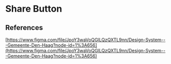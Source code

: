 # Share Button

## References

[https://www.figma.com/file/JpoY3waVoQGlLQzQXTL9nn/Design-System---Gemeente-Den-Haag?node-id=1%3A656](https://www.figma.com/file/JpoY3waVoQGlLQzQXTL9nn/Design-System---Gemeente-Den-Haag?node-id=1%3A656)
